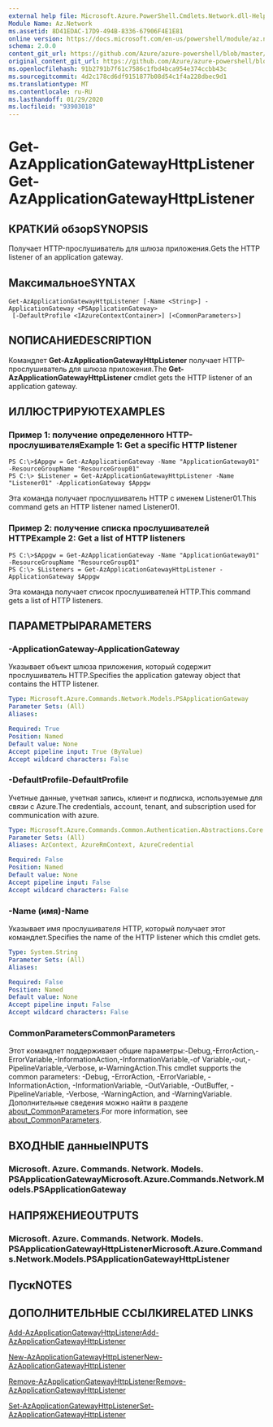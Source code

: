 ```yaml
---
external help file: Microsoft.Azure.PowerShell.Cmdlets.Network.dll-Help.xml
Module Name: Az.Network
ms.assetid: 8D41EDAC-17D9-494B-8336-67906F4E1E81
online version: https://docs.microsoft.com/en-us/powershell/module/az.network/get-azapplicationgatewayhttplistener
schema: 2.0.0
content_git_url: https://github.com/Azure/azure-powershell/blob/master/src/Network/Network/help/Get-AzApplicationGatewayHttpListener.md
original_content_git_url: https://github.com/Azure/azure-powershell/blob/master/src/Network/Network/help/Get-AzApplicationGatewayHttpListener.md
ms.openlocfilehash: 91b2791b7f61c7586c1fbd4bca954e374ccbb43c
ms.sourcegitcommit: 4d2c178cd6df9151877b08d54c1f4a228dbec9d1
ms.translationtype: MT
ms.contentlocale: ru-RU
ms.lasthandoff: 01/29/2020
ms.locfileid: "93903018"
---
```

# <span data-ttu-id="7ec9f-101">Get-AzApplicationGatewayHttpListener</span><span class="sxs-lookup"><span data-stu-id="7ec9f-101">Get-AzApplicationGatewayHttpListener</span></span>

## <span data-ttu-id="7ec9f-102">КРАТКИй обзор</span><span class="sxs-lookup"><span data-stu-id="7ec9f-102">SYNOPSIS</span></span>
<span data-ttu-id="7ec9f-103">Получает HTTP-прослушиватель для шлюза приложения.</span><span class="sxs-lookup"><span data-stu-id="7ec9f-103">Gets the HTTP listener of an application gateway.</span></span>

## <span data-ttu-id="7ec9f-104">Максимальное</span><span class="sxs-lookup"><span data-stu-id="7ec9f-104">SYNTAX</span></span>

```
Get-AzApplicationGatewayHttpListener [-Name <String>] -ApplicationGateway <PSApplicationGateway>
 [-DefaultProfile <IAzureContextContainer>] [<CommonParameters>]
```

## <span data-ttu-id="7ec9f-105">NОПИСАНИЕ</span><span class="sxs-lookup"><span data-stu-id="7ec9f-105">DESCRIPTION</span></span>
<span data-ttu-id="7ec9f-106">Командлет **Get-AzApplicationGatewayHttpListener** получает HTTP-прослушиватель для шлюза приложения.</span><span class="sxs-lookup"><span data-stu-id="7ec9f-106">The **Get-AzApplicationGatewayHttpListener** cmdlet gets the HTTP listener of an application gateway.</span></span>

## <span data-ttu-id="7ec9f-107">ИЛЛЮСТРИРУЮТ</span><span class="sxs-lookup"><span data-stu-id="7ec9f-107">EXAMPLES</span></span>

### <span data-ttu-id="7ec9f-108">Пример 1: получение определенного HTTP-прослушивателя</span><span class="sxs-lookup"><span data-stu-id="7ec9f-108">Example 1: Get a specific HTTP listener</span></span>
```
PS C:\>$Appgw = Get-AzApplicationGateway -Name "ApplicationGateway01" -ResourceGroupName "ResourceGroup01"
PS C:\> $Listener = Get-AzApplicationGatewayHttpListener -Name "Listener01" -ApplicationGateway $Appgw
```

<span data-ttu-id="7ec9f-109">Эта команда получает прослушиватель HTTP с именем Listener01.</span><span class="sxs-lookup"><span data-stu-id="7ec9f-109">This command gets an HTTP listener named Listener01.</span></span>

### <span data-ttu-id="7ec9f-110">Пример 2: получение списка прослушивателей HTTP</span><span class="sxs-lookup"><span data-stu-id="7ec9f-110">Example 2: Get a list of HTTP listeners</span></span>
```
PS C:\>$Appgw = Get-AzApplicationGateway -Name "ApplicationGateway01" -ResourceGroupName "ResourceGroup01"
PS C:\> $Listeners = Get-AzApplicationGatewayHttpListener -ApplicationGateway $Appgw
```

<span data-ttu-id="7ec9f-111">Эта команда получает список прослушивателей HTTP.</span><span class="sxs-lookup"><span data-stu-id="7ec9f-111">This command gets a list of HTTP listeners.</span></span>

## <span data-ttu-id="7ec9f-112">ПАРАМЕТРЫ</span><span class="sxs-lookup"><span data-stu-id="7ec9f-112">PARAMETERS</span></span>

### <span data-ttu-id="7ec9f-113">-ApplicationGateway</span><span class="sxs-lookup"><span data-stu-id="7ec9f-113">-ApplicationGateway</span></span>
<span data-ttu-id="7ec9f-114">Указывает объект шлюза приложения, который содержит прослушиватель HTTP.</span><span class="sxs-lookup"><span data-stu-id="7ec9f-114">Specifies the application gateway object that contains the HTTP listener.</span></span>

```yaml
Type: Microsoft.Azure.Commands.Network.Models.PSApplicationGateway
Parameter Sets: (All)
Aliases:

Required: True
Position: Named
Default value: None
Accept pipeline input: True (ByValue)
Accept wildcard characters: False
```

### <span data-ttu-id="7ec9f-115">-DefaultProfile</span><span class="sxs-lookup"><span data-stu-id="7ec9f-115">-DefaultProfile</span></span>
<span data-ttu-id="7ec9f-116">Учетные данные, учетная запись, клиент и подписка, используемые для связи с Azure.</span><span class="sxs-lookup"><span data-stu-id="7ec9f-116">The credentials, account, tenant, and subscription used for communication with azure.</span></span>

```yaml
Type: Microsoft.Azure.Commands.Common.Authentication.Abstractions.Core.IAzureContextContainer
Parameter Sets: (All)
Aliases: AzContext, AzureRmContext, AzureCredential

Required: False
Position: Named
Default value: None
Accept pipeline input: False
Accept wildcard characters: False
```

### <span data-ttu-id="7ec9f-117">-Name (имя)</span><span class="sxs-lookup"><span data-stu-id="7ec9f-117">-Name</span></span>
<span data-ttu-id="7ec9f-118">Указывает имя прослушивателя HTTP, который получает этот командлет.</span><span class="sxs-lookup"><span data-stu-id="7ec9f-118">Specifies the name of the HTTP listener which this cmdlet gets.</span></span>

```yaml
Type: System.String
Parameter Sets: (All)
Aliases:

Required: False
Position: Named
Default value: None
Accept pipeline input: False
Accept wildcard characters: False
```

### <span data-ttu-id="7ec9f-119">CommonParameters</span><span class="sxs-lookup"><span data-stu-id="7ec9f-119">CommonParameters</span></span>
<span data-ttu-id="7ec9f-120">Этот командлет поддерживает общие параметры:-Debug,-ErrorAction,-ErrorVariable,-InformationAction,-InformationVariable,-of Variable,-out,-PipelineVariable,-Verbose, и-WarningAction.</span><span class="sxs-lookup"><span data-stu-id="7ec9f-120">This cmdlet supports the common parameters: -Debug, -ErrorAction, -ErrorVariable, -InformationAction, -InformationVariable, -OutVariable, -OutBuffer, -PipelineVariable, -Verbose, -WarningAction, and -WarningVariable.</span></span> <span data-ttu-id="7ec9f-121">Дополнительные сведения можно найти в разделе [about_CommonParameters](https://go.microsoft.com/fwlink/?LinkID=113216).</span><span class="sxs-lookup"><span data-stu-id="7ec9f-121">For more information, see [about_CommonParameters](https://go.microsoft.com/fwlink/?LinkID=113216).</span></span>

## <span data-ttu-id="7ec9f-122">ВХОДНЫЕ данные</span><span class="sxs-lookup"><span data-stu-id="7ec9f-122">INPUTS</span></span>

### <span data-ttu-id="7ec9f-123">Microsoft. Azure. Commands. Network. Models. PSApplicationGateway</span><span class="sxs-lookup"><span data-stu-id="7ec9f-123">Microsoft.Azure.Commands.Network.Models.PSApplicationGateway</span></span>

## <span data-ttu-id="7ec9f-124">НАПРЯЖЕНИЕ</span><span class="sxs-lookup"><span data-stu-id="7ec9f-124">OUTPUTS</span></span>

### <span data-ttu-id="7ec9f-125">Microsoft. Azure. Commands. Network. Models. PSApplicationGatewayHttpListener</span><span class="sxs-lookup"><span data-stu-id="7ec9f-125">Microsoft.Azure.Commands.Network.Models.PSApplicationGatewayHttpListener</span></span>

## <span data-ttu-id="7ec9f-126">Пуск</span><span class="sxs-lookup"><span data-stu-id="7ec9f-126">NOTES</span></span>

## <span data-ttu-id="7ec9f-127">ДОПОЛНИТЕЛЬНЫЕ ССЫЛКИ</span><span class="sxs-lookup"><span data-stu-id="7ec9f-127">RELATED LINKS</span></span>

[<span data-ttu-id="7ec9f-128">Add-AzApplicationGatewayHttpListener</span><span class="sxs-lookup"><span data-stu-id="7ec9f-128">Add-AzApplicationGatewayHttpListener</span></span>](./Add-AzApplicationGatewayHttpListener.md)

[<span data-ttu-id="7ec9f-129">New-AzApplicationGatewayHttpListener</span><span class="sxs-lookup"><span data-stu-id="7ec9f-129">New-AzApplicationGatewayHttpListener</span></span>](./New-AzApplicationGatewayHttpListener.md)

[<span data-ttu-id="7ec9f-130">Remove-AzApplicationGatewayHttpListener</span><span class="sxs-lookup"><span data-stu-id="7ec9f-130">Remove-AzApplicationGatewayHttpListener</span></span>](./Remove-AzApplicationGatewayHttpListener.md)

[<span data-ttu-id="7ec9f-131">Set-AzApplicationGatewayHttpListener</span><span class="sxs-lookup"><span data-stu-id="7ec9f-131">Set-AzApplicationGatewayHttpListener</span></span>](./Set-AzApplicationGatewayHttpListener.md)


